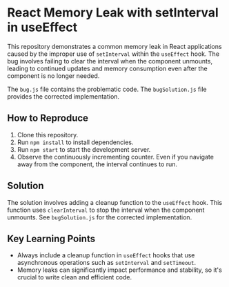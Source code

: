 # React Memory Leak with setInterval in useEffect

This repository demonstrates a common memory leak in React applications caused by the improper use of `setInterval` within the `useEffect` hook.  The bug involves failing to clear the interval when the component unmounts, leading to continued updates and memory consumption even after the component is no longer needed.

The `bug.js` file contains the problematic code. The `bugSolution.js` file provides the corrected implementation.

## How to Reproduce

1. Clone this repository.
2. Run `npm install` to install dependencies.
3. Run `npm start` to start the development server.
4. Observe the continuously incrementing counter.  Even if you navigate away from the component, the interval continues to run.

## Solution

The solution involves adding a cleanup function to the `useEffect` hook. This function uses `clearInterval` to stop the interval when the component unmounts. See `bugSolution.js` for the corrected implementation.

## Key Learning Points

* Always include a cleanup function in `useEffect` hooks that use asynchronous operations such as `setInterval` and `setTimeout`.
* Memory leaks can significantly impact performance and stability, so it's crucial to write clean and efficient code.